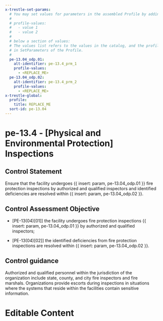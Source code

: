 ```yaml
---
x-trestle-set-params:
  # You may set values for parameters in the assembled Profile by adding
  #
  # profile-values:
  #   - value 1
  #   - value 2
  #
  # below a section of values:
  # The values list refers to the values in the catalog, and the profile-values represent values
  # in SetParameters of the Profile.
  #
  pe-13.04_odp.01:
    alt-identifier: pe-13.4_prm_1
    profile-values:
      - <REPLACE_ME>
  pe-13.04_odp.02:
    alt-identifier: pe-13.4_prm_2
    profile-values:
      - <REPLACE_ME>
x-trestle-global:
  profile:
    title: REPLACE_ME
  sort-id: pe-13.04
---
```


# pe-13.4 - \[Physical and Environmental Protection\] Inspections

## Control Statement

Ensure that the facility undergoes {{ insert: param, pe-13.04_odp.01 }} fire protection inspections by authorized and qualified inspectors and identified deficiencies are resolved within {{ insert: param, pe-13.04_odp.02 }}.

## Control Assessment Objective

- \[PE-13(04)[01]\] the facility undergoes fire protection inspections {{ insert: param, pe-13.04_odp.01 }} by authorized and qualified inspectors;

- \[PE-13(04)[02]\] the identified deficiencies from fire protection inspections are resolved within {{ insert: param, pe-13.04_odp.02 }}.

## Control guidance

Authorized and qualified personnel within the jurisdiction of the organization include state, county, and city fire inspectors and fire marshals. Organizations provide escorts during inspections in situations where the systems that reside within the facilities contain sensitive information.

# Editable Content

<!-- Make additions and edits below -->
<!-- The above represents the contents of the control as received by the profile, prior to additions. -->
<!-- If the profile makes additions to the control, they will appear below. -->
<!-- The above markdown may not be edited but you may edit the content below, and/or introduce new additions to be made by the profile. -->
<!-- If there is a yaml header at the top, parameter values may be edited. Use --set-parameters to incorporate the changes during assembly. -->
<!-- The content here will then replace what is in the profile for this control, after running profile-assemble. -->
<!-- The current profile has no added parts for this control, but you may add new ones here. -->
<!-- Each addition must have a heading either of the form ## Control my_addition_name -->
<!-- or ## Part a. (where the a. refers to one of the control statement labels.) -->
<!-- "## Control" parts are new parts added after the statement part. -->
<!-- "## Part" parts are new parts added into the top-level statement part with that label. -->
<!-- Subparts may be added with nested hash levels of the form ### My Subpart Name -->
<!-- underneath the parent ## Control or ## Part being added -->
<!-- See https://ibm.github.io/compliance-trestle/tutorials/ssp_profile_catalog_authoring/ssp_profile_catalog_authoring for guidance. -->
